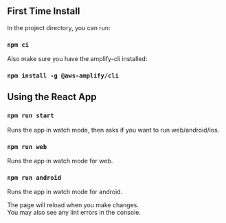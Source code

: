 ## First Time Install

In the project directory, you can run:

### `npm ci`

Also make sure you have the amplify-cli installed:
### `npm install -g @aws-amplify/cli`

## Using the React App

### `npm run start`
Runs the app in watch mode, then asks if you want to run web/android/ios.
### `npm run web`
Runs the app in watch mode for web.
### `npm run android`
Runs the app in watch mode for android.

The page will reload when you make changes.\
You may also see any lint errors in the console.
